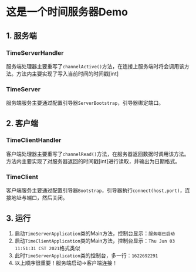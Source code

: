 # 这是一个时间服务器Demo

## 1. 服务端

### TimeServerHandler

服务端处理器主要重写了`channelActive()`方法，在连接上服务端时将会调用该方法。方法内主要实现了写入当前时间的时间戳[int]

### TimeServer

服务端服务主要通过配置引导器`ServerBootstrap`，引导器绑定端口。

## 2. 客户端

### TimeClientHandler

客户端处理器主要重写了`channelRead()`方法，在服务器返回数据时调用该方法。方法内主要实现了对服务器返回的时间戳[int]进行读取，并输出为日期格式。

### TimeClient

客户端服务主要通过配置引导器`Bootstrap`，引导器执行`connect(host,port)`，连接地址与端口，然后关闭。

## 3. 运行

1. 启动`TimeServerApplication`类的Main方法，控制台显示：`服务端已启动`
2. 启动`TimeClientApplication`类的Main方法，控制台显示：`Thu Jun 03 11:51:31 CST 2021`格式类似
3. 此时`TimeServerApplication`类的控制台，多一行：`1622692291`
4. 以上顺序很重要！服务端启动->客户端连接！